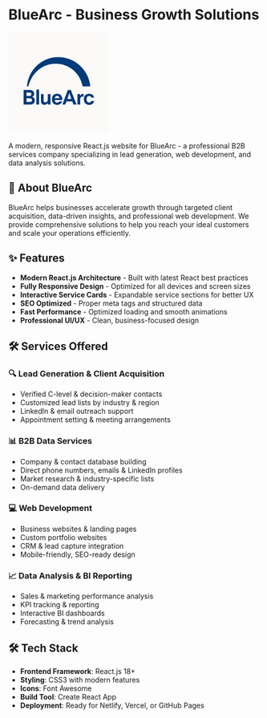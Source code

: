 # BlueArc - Business Growth Solutions

<img src="public/blueark.jpeg" alt="BlueArc Logo" width="200" height="200" />

A modern, responsive React.js website for BlueArc - a professional B2B services company specializing in lead generation, web development, and data analysis solutions.

## 🚀 About BlueArc

BlueArc helps businesses accelerate growth through targeted client acquisition, data-driven insights, and professional web development. We provide comprehensive solutions to help you reach your ideal customers and scale your operations efficiently.

## ✨ Features

- **Modern React.js Architecture** - Built with latest React best practices
- **Fully Responsive Design** - Optimized for all devices and screen sizes
- **Interactive Service Cards** - Expandable service sections for better UX
- **SEO Optimized** - Proper meta tags and structured data
- **Fast Performance** - Optimized loading and smooth animations
- **Professional UI/UX** - Clean, business-focused design

## 🛠 Services Offered

### 🔍 Lead Generation & Client Acquisition
- Verified C-level & decision-maker contacts
- Customized lead lists by industry & region
- LinkedIn & email outreach support
- Appointment setting & meeting arrangements

### 📊 B2B Data Services
- Company & contact database building
- Direct phone numbers, emails & LinkedIn profiles
- Market research & industry-specific lists
- On-demand data delivery

### 💻 Web Development
- Business websites & landing pages
- Custom portfolio websites
- CRM & lead capture integration
- Mobile-friendly, SEO-ready design

### 📈 Data Analysis & BI Reporting
- Sales & marketing performance analysis
- KPI tracking & reporting
- Interactive BI dashboards
- Forecasting & trend analysis

## 🛠 Tech Stack

- **Frontend Framework**: React.js 18+
- **Styling**: CSS3 with modern features
- **Icons**: Font Awesome
- **Build Tool**: Create React App
- **Deployment**: Ready for Netlify, Vercel, or GitHub Pages
